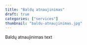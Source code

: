 ```yaml
---
title: "Baldų atnaujinimas"
draft: true
categories: ["services"]
thumbnail: "baldu-atnaujinimas.jpg"
---
```


Baldų atnaujinimas text

